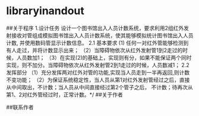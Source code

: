 # libraryinandout
##关于程序
1.设计任务
设计一个图书馆出入人员计数系统，要求利用2组红外发射接收对管组成模拟图书馆出入人员计数系统，使其能够模拟统计图书馆出入人员计数,
并使用数码管显示计数信息。
2.1 基本要求
(1) 任何一对红外管能够检测到有人走过，并将计数显示出来；
（2）当障碍物依次从红外发射管1到2走过的时候，人员数加1；
（3）在实现(2)的基础上，实现则有分，如果不能保证两个同时实现，则不加分。当障碍物依次从红外发射管2到1走过的时候，人员数减1；
2.2 发挥部分
（1）充分发挥两对红外对管的功能,实现当人员走到一半再返回,则计数不变功能；
（2）为保证系统稳定性，当人员从第1对红外发射管经过之后，直接从中间取出，不计数；当人员从中间直接经过第2个管子之后，
不计数；待再次从第1、2对红外管经过时，正常计数。*/
##关于作者

##联系作者
